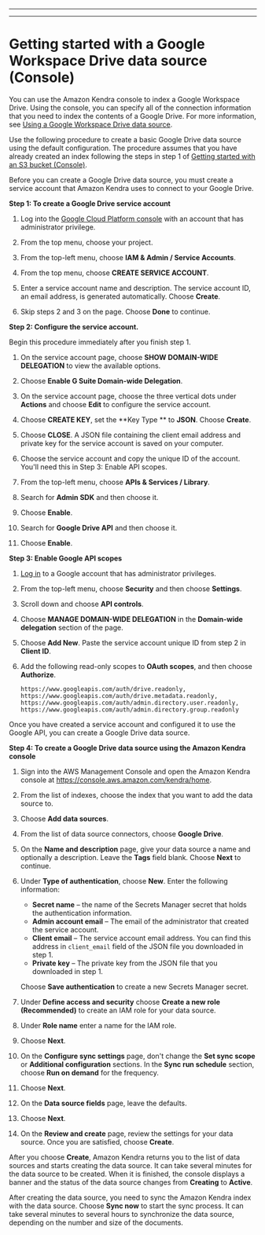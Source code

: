 --------

--------

# Getting started with a Google Workspace Drive data source \(Console\)<a name="getting-started-google"></a>

You can use the Amazon Kendra console to index a Google Workspace Drive\. Using the console, you can specify all of the connection information that you need to index the contents of a Google Drive\. For more information, see [Using a Google Workspace Drive data source](data-source-google-drive.md)\.

Use the following procedure to create a basic Google Drive data source using the default configuration\. The procedure assumes that you have already created an index following the steps in step 1 of [Getting started with an S3 bucket \(Console\)](gs-console.md)\.

Before you can create a Google Drive data source, you must create a service account that Amazon Kendra uses to connect to your Google Drive\. 

**Step 1: To create a Google Drive service account**

1. Log into the [ Google Cloud Platform console](https://console.cloud.google.com/) with an account that has administrator privilege\.

1. From the top menu, choose your project\.

1. From the top\-left menu, choose **IAM & Admin / Service Accounts**\.

1. From the top menu, choose **CREATE SERVICE ACCOUNT**\.

1. Enter a service account name and description\. The service account ID, an email address, is generated automatically\. Choose **Create**\.

1. Skip steps 2 and 3 on the page\. Choose **Done** to continue\.

**Step 2: Configure the service account\.**

Begin this procedure immediately after you finish step 1\.

1. On the service account page, choose **SHOW DOMAIN\-WIDE DELEGATION** to view the available options\.

1. Choose **Enable G Suite Domain\-wide Delegation**\. 

1. On the service account page, choose the three vertical dots under **Actions** and choose **Edit** to configure the service account\.

1. Choose **CREATE KEY**, set the **Key Type ** to **JSON**\. Choose **Create**\.

1. Choose **CLOSE**\. A JSON file containing the client email address and private key for the service account is saved on your computer\.

1. Choose the service account and copy the unique ID of the account\. You'll need this in Step 3: Enable API scopes\.

1. From the top\-left menu, choose **APIs & Services / Library**\.

1. Search for **Admin SDK** and then choose it\.

1. Choose **Enable**\.

1. Search for **Google Drive API** and then choose it\.

1. Choose **Enable**\.

**Step 3: Enable Google API scopes**

1. [Log in](https://admin.google.com/) to a Google account that has administrator privileges\.

1. From the top\-left menu, choose **Security** and then choose **Settings**\.

1. Scroll down and choose **API controls**\.

1. Choose **MANAGE DOMAIN\-WIDE DELEGATION** in the **Domain\-wide delegation** section of the page\.

1. Choose **Add New**\. Paste the service account unique ID from step 2 in **Client ID**\.

1. Add the following read\-only scopes to **OAuth scopes**, and then choose **Authorize**\.

   ```
   https://www.googleapis.com/auth/drive.readonly,
   https://www.googleapis.com/auth/drive.metadata.readonly,
   https://www.googleapis.com/auth/admin.directory.user.readonly,
   https://www.googleapis.com/auth/admin.directory.group.readonly
   ```

Once you have created a service account and configured it to use the Google API, you can create a Google Drive data source\.

**Step 4: To create a Google Drive data source using the Amazon Kendra console**

1. Sign into the AWS Management Console and open the Amazon Kendra console at [https://console\.aws\.amazon\.com/kendra/home](https://console.aws.amazon.com/kendra/home)\.

1. From the list of indexes, choose the index that you want to add the data source to\.

1. Choose **Add data sources**\. 

1. From the list of data source connectors, choose **Google Drive**\. 

1. On the **Name and description** page, give your data source a name and optionally a description\. Leave the **Tags** field blank\. Choose **Next** to continue\.

1. Under **Type of authentication**, choose **New**\. Enter the following information:
   + **Secret name** – the name of the Secrets Manager secret that holds the authentication information\.
   + **Admin account email** – The email of the administrator that created the service account\.
   + **Client email** – The service account email address\. You can find this address in `client_email` field of the JSON file you downloaded in step 1\.
   + **Private key** – The private key from the JSON file that you downloaded in step 1\.

   Choose **Save authentication** to create a new Secrets Manager secret\.

1. Under **Define access and security** choose **Create a new role \(Recommended\)** to create an IAM role for your data source\.

1. Under **Role name** enter a name for the IAM role\.

1. Choose **Next**\.

1. On the **Configure sync settings** page, don't change the **Set sync scope** or **Additional configuration** sections\. In the **Sync run schedule** section, choose **Run on demand** for the frequency\.

1. Choose **Next**\.

1. On the **Data source fields** page, leave the defaults\.

1. Choose **Next**\.

1. On the **Review and create** page, review the settings for your data source\. Once you are satisfied, choose **Create**\.

After you choose **Create**, Amazon Kendra returns you to the list of data sources and starts creating the data source\. It can take several minutes for the data source to be created\. When it is finished, the console displays a banner and the status of the data source changes from **Creating** to **Active**\.

After creating the data source, you need to sync the Amazon Kendra index with the data source\. Choose **Sync now** to start the sync process\. It can take several minutes to several hours to synchronize the data source, depending on the number and size of the documents\.